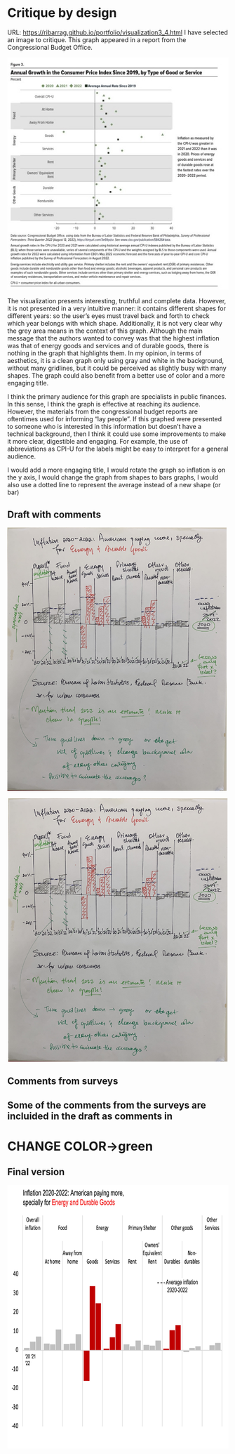 # Critique by design
URL: https://ribarrag.github.io/portfolio/visualization3_4.html
I have selected an image to critique. 
This graph appeared in a report from the Congressional Budget Office.


<img src="Inflation_graph.jpg" alt="Graph with inflation data in the U.S. from 2019 to 2022" class="center">

The visualization presents interesting, truthful and complete data. However, it is not presented in a very intuitive manner: it contains different shapes for different years: so the user’s eyes must travel back and forth to check which year  belongs with which shape. Additionally, it is not very clear why the grey area means in the context of this graph. 
Although the main message that the authors wanted to convey was that the highest inflation was that of energy goods and services and of durable goods, there is nothing in the graph that highlights them.
In my opinion, in terms of aesthetics, it is a clean graph only using gray and white in the background, without many gridlines, but it could be perceived as slightly busy with many shapes. The graph could also benefit from a better use of color and a more engaging title.


I think the primary audience for this graph are specialists in public finances. In this sense, I think the graph is effective at reaching its audience. However, the materials from the congressional budget reports are oftentimes used for informing “lay people”. If this graphed were presented to someone who is interested in this information but doesn’t have a technical background, then I think it could use some improvements to make it more clear, digestible and engaging.
For example, the use of abbreviations as CPI-U for the labels might be easy to interpret for a general audience. 

I would add a more engaging title, I would rotate the graph so inflation is on the y axis, I would change the graph from shapes to bars graphs, I would also use a dotted line to represent the average instead of a new shape (or bar) 

## Draft with comments


<img src="Draft_graph.jpg" alt="Graph with inflation data in the U.S. from 2019 to 2022" width="500" 
     height="600" class="center">


<div style="text-align: center;">
<img src="Draft_graph.jpg" alt="Draft of modified graph with inflation data in the U.S. from 2019 to 2022" width="500" 
     height="600" class = "center">
</div>

## Comments from surveys
## Some of the comments from the surveys are incluided in the draft as comments in 
# CHANGE COLOR->green



## Final version
<div style="text-align: center;">
<img src="Final_graph.jpg" alt="Draft of modified graph with inflation data in the U.S. from 2019 to 2022", width="768" 
     height="600", class = "center">
</div>

